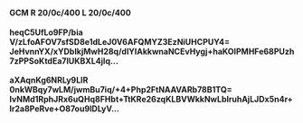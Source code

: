 #### GCM R 20/0c/400 L 20/0c/400
**heqC5UfLo9FP/bia**<br/>**V/zLfoAFOV7sfSD8e1dLeJ0V6AFQMYZ3EzNiUHCPUY4=**<br/>**JeHvnnYX/xYDbIkjMwH28q/dIYIAkkwnaNCEvHygj+haKOIPMHFe68PUzh7zPPSoKtdEa7lUKBXL4jIq...**<br/><br/>
**aXAqnKg6NRLy9LlR**<br/>**0nkWBqy7wLM/jwmBu7iq/+4+Php2FtNAAVARb78B1TQ=**<br/>**IvNMd1RphJRx6uQHq8FHbt+TtKRe26zqKLBVWkkNwLblruhAjLJDx5n4r+lr2a8PeRve+O87ou9lDLyV...**
